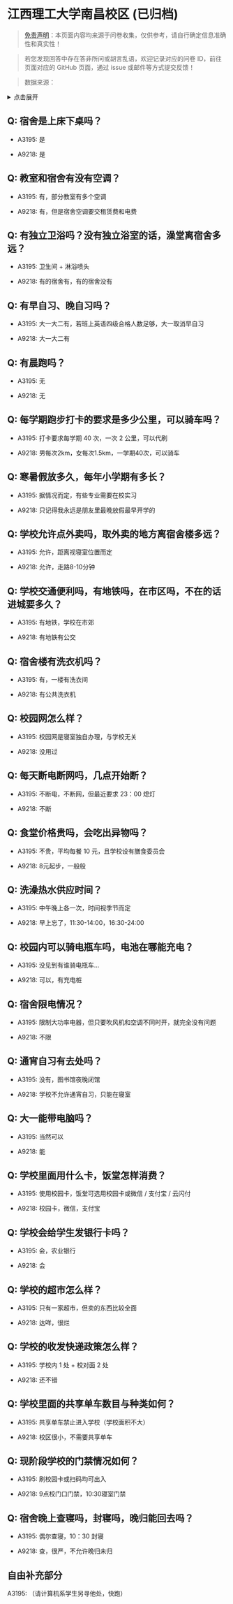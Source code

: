 # 江西理工大学南昌校区 (已归档)

> [免责声明](https://colleges.chat/#_3)：本页面内容均来源于问卷收集，仅供参考，请自行确定信息准确性和真实性！

> 若您发现回答中存在答非所问或胡言乱语，欢迎记录对应的问卷 ID，前往页面对应的 GitHub 页面，通过 issue 或邮件等方式提交反馈！

> 数据来源：

<details><summary>点击展开</summary>
<ul>
<li>A3195: 匿名 (2021 年 06 月)</li>
<li>A9218: 匿名 (2022 年 06 月)</li>
</ul>
</details>

## Q: 宿舍是上床下桌吗？

- A3195: 是

- A9218: 是

## Q: 教室和宿舍有没有空调？

- A3195: 有，部分教室有多个空调

- A9218: 有，但是宿舍空调要交租赁费和电费

## Q: 有独立卫浴吗？没有独立浴室的话，澡堂离宿舍多远？

- A3195: 卫生间 + 淋浴喷头

- A9218: 有的宿舍有，有的宿舍没有

## Q: 有早自习、晚自习吗？

- A3195: 大一大二有，若班上英语四级合格人数足够，大一取消早自习

- A9218: 大一大二有

## Q: 有晨跑吗？

- A3195: 无

- A9218: 无

## Q: 每学期跑步打卡的要求是多少公里，可以骑车吗？

- A3195: 打卡要求每学期 40 次，一次 2 公里，可以代刷

- A9218: 男每次2km，女每次1.5km，一学期40次，可以骑车

## Q: 寒暑假放多久，每年小学期有多长？

- A3195: 据情况而定，有些专业需要在校实习

- A9218: 只记得我永远是朋友里最晚放假最早开学的

## Q: 学校允许点外卖吗，取外卖的地方离宿舍楼多远？

- A3195: 允许，距离视寝室位置而定

- A9218: 允许，走路8-10分钟

## Q: 学校交通便利吗，有地铁吗，在市区吗，不在的话进城要多久？

- A3195: 有地铁，学校在市郊

- A9218: 有地铁有公交

## Q: 宿舍楼有洗衣机吗？

- A3195: 有，一楼有洗衣间

- A9218: 有公共洗衣机

## Q: 校园网怎么样？

- A3195: 校园网是寝室独自办理，与学校无关

- A9218: 没用过

## Q: 每天断电断网吗，几点开始断？

- A3195: 不断电，不断网，但最近要求 23：00 熄灯

- A9218: 不断

## Q: 食堂价格贵吗，会吃出异物吗？

- A3195: 不贵，平均每餐 10 元，且学校设有膳食委员会

- A9218: 8元起步，一般般

## Q: 洗澡热水供应时间？

- A3195: 中午晚上各一次，时间视季节而定

- A9218: 早上忘了，11:30-14:00，16:30-24:00

## Q: 校园内可以骑电瓶车吗，电池在哪能充电？

- A3195: 没见到有谁骑电瓶车...

- A9218: 可以，有充电桩

## Q: 宿舍限电情况？

- A3195: 限制大功率电器，但只要吹风机和空调不同时开，就完全没有问题

- A9218: 不限

## Q: 通宵自习有去处吗？

- A3195: 没有，图书馆夜晚闭馆

- A9218: 学校不允许通宵自习，只能在寝室

## Q: 大一能带电脑吗？

- A3195: 当然可以

- A9218: 能

## Q: 学校里面用什么卡，饭堂怎样消费？

- A3195: 使用校园卡，饭堂可选用校园卡或微信 / 支付宝 / 云闪付

- A9218: 校园卡，微信，支付宝

## Q: 学校会给学生发银行卡吗？

- A3195: 会，农业银行

- A9218: 会

## Q: 学校的超市怎么样？

- A3195: 只有一家超市，但卖的东西比较全面

- A9218: 达咩，很烂

## Q: 学校的收发快递政策怎么样？

- A3195: 学校内 1 处 + 校对面 2 处

- A9218: 还不错

## Q: 学校里面的共享单车数目与种类如何？

- A3195: 共享单车禁止进入学校（学校面积不大）

- A9218: 校区很小，不需要共享单车

## Q: 现阶段学校的门禁情况如何？

- A3195: 刷校园卡或扫码均可出入

- A9218: 9点校门口门禁，10:30寝室门禁

## Q: 宿舍晚上查寝吗，封寝吗，晚归能回去吗？

- A3195: 偶尔查寝，10：30 封寝

- A9218: 查，很严，不允许晚归未归

## 自由补充部分

A3195: （请计算机系学生另寻他处，快跑）